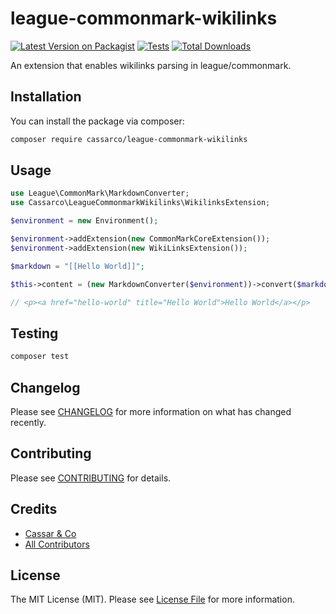 # league-commonmark-wikilinks

[![Latest Version on Packagist](https://img.shields.io/packagist/v/cassarco/league-commonmark-wikilinks.svg?style=flat-square)](https://packagist.org/packages/cassarco/league-commonmark-wikilinks)
[![Tests](https://img.shields.io/github/actions/workflow/status/cassarco/league-commonmark-wikilinks/run-tests.yml?branch=main&label=tests&style=flat-square)](https://github.com/cassarco/league-commonmark-wikilinks/actions/workflows/run-tests.yml)
[![Total Downloads](https://img.shields.io/packagist/dt/cassarco/league-commonmark-wikilinks.svg?style=flat-square)](https://packagist.org/packages/cassarco/league-commonmark-wikilinks)

An extension that enables wikilinks parsing in league/commonmark.

## Installation

You can install the package via composer:

```bash
composer require cassarco/league-commonmark-wikilinks
```

## Usage

```php
use League\CommonMark\MarkdownConverter;
use Cassarco\LeagueCommonmarkWikilinks\WikilinksExtension;

$environment = new Environment();

$environment->addExtension(new CommonMarkCoreExtension());
$environment->addExtension(new WikiLinksExtension());

$markdown = "[[Hello World]]";

$this->content = (new MarkdownConverter($environment))->convert($markdown);

// <p><a href="hello-world" title="Hello World">Hello World</a></p>
```

## Testing

```bash
composer test
```

## Changelog

Please see [CHANGELOG](CHANGELOG.md) for more information on what has changed recently.

## Contributing

Please see [CONTRIBUTING](https://github.com/spatie/.github/blob/main/CONTRIBUTING.md) for details.

## Credits

- [Cassar & Co](https://github.com/cassarco)
- [All Contributors](../../contributors)

## License

The MIT License (MIT). Please see [License File](LICENSE.md) for more information.
